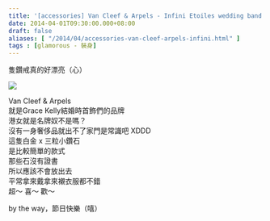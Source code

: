 ```yaml
---
title: '[accessories] Van Cleef & Arpels - Infini Etoiles wedding band'
date: 2014-04-01T09:30:00.000+08:00
draft: false
aliases: [ "/2014/04/accessories-van-cleef-arpels-infini.html" ]
tags : [glamorous - 裝身]
---
```


隻鑽戒真的好漂亮（心）  

![](/images/vcaring.jpg)

Van Cleef & Arpels  
就是Grace Kelly結婚時首飾們的品牌  
港女就是名牌奴不是嗎？  
沒有一身奢侈品就出不了家門是常識吧 XDDD  
這隻白金 x 三粒小鑽石  
是比較簡單的款式  
那些石沒有證書  
所以應該不會放出去  
平常拿來戴拿來襯衣服都不錯  
超～ 喜～ 歡～  
  
by the way，節日快樂（嘻）
